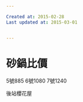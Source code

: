 ```yaml
---

Created at: 2015-02-28
Last updated at: 2015-03-01


---
```


# 砂鍋比價


5號885
6號1080
7號1240

後站櫻花屋

